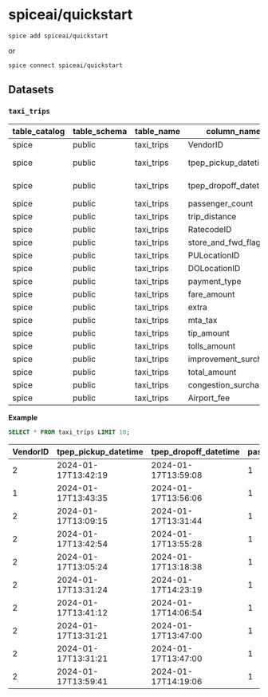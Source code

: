 # spiceai/quickstart

```shell
spice add spiceai/quickstart
```

or

```shell
spice connect spiceai/quickstart
```

## Datasets

### `taxi_trips`

| table_catalog | table_schema | table_name | column_name           | data_type                    | is_nullable |
|---------------|--------------|------------|-----------------------|------------------------------|-------------|
| spice         | public       | taxi_trips | VendorID              | Int32                        | YES         |
| spice         | public       | taxi_trips | tpep_pickup_datetime  | Timestamp(Microsecond, None) | YES         |
| spice         | public       | taxi_trips | tpep_dropoff_datetime | Timestamp(Microsecond, None) | YES         |
| spice         | public       | taxi_trips | passenger_count       | Int64                        | YES         |
| spice         | public       | taxi_trips | trip_distance         | Float64                      | YES         |
| spice         | public       | taxi_trips | RatecodeID            | Int64                        | YES         |
| spice         | public       | taxi_trips | store_and_fwd_flag    | Utf8View                     | YES         |
| spice         | public       | taxi_trips | PULocationID          | Int32                        | YES         |
| spice         | public       | taxi_trips | DOLocationID          | Int32                        | YES         |
| spice         | public       | taxi_trips | payment_type          | Int64                        | YES         |
| spice         | public       | taxi_trips | fare_amount           | Float64                      | YES         |
| spice         | public       | taxi_trips | extra                 | Float64                      | YES         |
| spice         | public       | taxi_trips | mta_tax               | Float64                      | YES         |
| spice         | public       | taxi_trips | tip_amount            | Float64                      | YES         |
| spice         | public       | taxi_trips | tolls_amount          | Float64                      | YES         |
| spice         | public       | taxi_trips | improvement_surcharge | Float64                      | YES         |
| spice         | public       | taxi_trips | total_amount          | Float64                      | YES         |
| spice         | public       | taxi_trips | congestion_surcharge  | Float64                      | YES         |
| spice         | public       | taxi_trips | Airport_fee           | Float64                      | YES         |


**Example**

```sql
SELECT * FROM taxi_trips LIMIT 10;
```

| VendorID | tpep_pickup_datetime | tpep_dropoff_datetime | passenger_count | trip_distance | RatecodeID | store_and_fwd_flag | PULocationID | DOLocationID | payment_type | fare_amount | extra | mta_tax | tip_amount | tolls_amount | improvement_surcharge | total_amount | congestion_surcharge | Airport_fee |
|----------|----------------------|-----------------------|-----------------|---------------|------------|--------------------|--------------|--------------|--------------|-------------|-------|---------|------------|--------------|-----------------------|--------------|----------------------|-------------|
| 2        | 2024-01-17T13:42:19  | 2024-01-17T13:59:08   | 1               | 4.99          | 1          | N                  | 170          | 261          | 1            | 24.0        | 0.0   | 0.5     | 3.0        | 0.0          | 1.0                   | 31.0         | 2.5                  | 0.0         |
| 1        | 2024-01-17T13:43:35  | 2024-01-17T13:56:06   | 1               | 1.2           | 1          | N                  | 158          | 186          | 1            | 11.4        | 2.5   | 0.5     | 3.05       | 0.0          | 1.0                   | 18.45        | 2.5                  | 0.0         |
| 2        | 2024-01-17T13:09:15  | 2024-01-17T13:31:44   | 1               | 1.57          | 1          | N                  | 161          | 236          | 1            | 19.8        | 0.0   | 0.5     | 7.14       | 0.0          | 1.0                   | 30.94        | 2.5                  | 0.0         |
| 2        | 2024-01-17T13:42:54  | 2024-01-17T13:55:28   | 1               | 1.15          | 1          | N                  | 236          | 163          | 1            | 12.1        | 0.0   | 0.5     | 3.22       | 0.0          | 1.0                   | 19.32        | 2.5                  | 0.0         |
| 2        | 2024-01-17T13:05:24  | 2024-01-17T13:18:38   | 1               | 0.48          | 1          | N                  | 234          | 107          | 1            | 12.1        | 0.0   | 0.5     | 3.22       | 0.0          | 1.0                   | 19.32        | 2.5                  | 0.0         |
| 2        | 2024-01-17T13:31:24  | 2024-01-17T14:23:19   | 1               | 17.99         | 2          | N                  | 132          | 107          | 1            | 70.0        | 0.0   | 0.5     | 20.23      | 6.94         | 1.0                   | 102.92       | 2.5                  | 1.75        |
| 2        | 2024-01-17T13:41:12  | 2024-01-17T14:06:54   | 1               | 3.45          | 1          | N                  | 237          | 113          | 1            | 23.3        | 0.0   | 0.5     | 3.0        | 0.0          | 1.0                   | 30.3         | 2.5                  | 0.0         |
| 2        | 2024-01-17T13:31:21  | 2024-01-17T13:47:00   | 1               | 0.57          | 1          | N                  | 163          | 162          | 4            | -13.5       | 0.0   | -0.5    | 0.0        | 0.0          | -1.0                  | -17.5        | -2.5                 | 0.0         |
| 2        | 2024-01-17T13:31:21  | 2024-01-17T13:47:00   | 1               | 0.57          | 1          | N                  | 163          | 229          | 4            | 13.5        | 0.0   | 0.5     | 0.0        | 0.0          | 1.0                   | 17.5         | 2.5                  | 0.0         |
| 2        | 2024-01-17T13:59:41  | 2024-01-17T14:19:06   | 1               | 5.04          | 1          | N                  | 170          | 87           | 1            | 26.8        | 0.0   | 0.5     | 6.16       | 0.0          | 1.0                   | 36.96        | 2.5                  | 0.0         |
